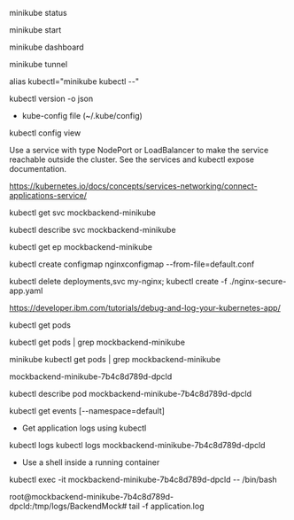 
minikube status

minikube start

minikube dashboard

minikube tunnel

alias kubectl="minikube kubectl --"

kubectl version -o json

- kube-config file (~/.kube/config)

kubectl config view

Use a service with type NodePort or LoadBalancer to make the service reachable outside the cluster. See the services and kubectl expose documentation.



https://kubernetes.io/docs/concepts/services-networking/connect-applications-service/

kubectl get svc mockbackend-minikube

kubectl describe svc mockbackend-minikube

kubectl get ep mockbackend-minikube


kubectl create configmap nginxconfigmap --from-file=default.conf

kubectl delete deployments,svc my-nginx; kubectl create -f ./nginx-secure-app.yaml


https://developer.ibm.com/tutorials/debug-and-log-your-kubernetes-app/

kubectl get pods

kubectl get pods | grep mockbackend-minikube

minikube kubectl get pods | grep mockbackend-minikube

mockbackend-minikube-7b4c8d789d-dpcld

kubectl describe pod mockbackend-minikube-7b4c8d789d-dpcld

kubectl get events [--namespace=default]


- Get application logs using kubectl

kubectl logs <your-pod-name>
kubectl logs mockbackend-minikube-7b4c8d789d-dpcld



- Use a shell inside a running container

kubectl exec -it mockbackend-minikube-7b4c8d789d-dpcld -- /bin/bash

root@mockbackend-minikube-7b4c8d789d-dpcld:/tmp/logs/BackendMock# tail -f application.log 










